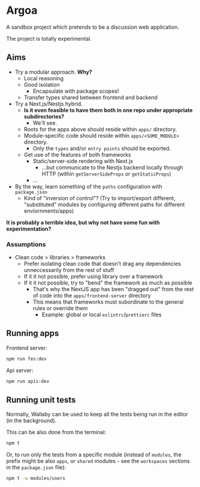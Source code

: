 # Argoa

A sandbox project which pretends to be a discussion web application.

The project is totally experimental.

## Aims

- Try a modular approach. **Why?**
  - Local reasoning
  - Good isolation
    - Encapsulate with package scopes!
  - Transfer types shared between frontend and backend
- Try a Next.js/Nestjs hybrid.
  - **Is it even feasible to have them both in one repo under appropriate subdirectories?**
    - We'll see.
  - Roots for the apps above should reside within `apps/` directory.
  - Module-specific code should reside within `apps/<SOME_MODULE>` directory.
    - Only the `types` and/or `entry points` should be exported.
  - Get use of the features of both frameworks
    - Static/server-side rendering with Next.js
      - ...but communicate to the Nestjs backend locally through HTTP (within `getServerSideProps` or `getStaticProps`)
    - ...
- By the way, learn something of the `paths` configuration with `package.json`
  - Kind of "inversion of control"? (Try to import/export different, "substituted" modules by configuring different paths for different enviornments/apps)

**It is probably a terrible idea, but why not have some fun with experimentation?**

### Assumptions

- Clean code > libraries > frameworks
  - Prefer isolating clean code that doesn't drag any dependencies unneccessarily from the rest of stuff
  - If it it not possible, prefer using library over a framework
  - If it it not possible, try to "bend" the framework as much as possible
    - That's why the NextJS app has been "dragged out" from the rest of code into the `apps/frontend-server` directory
    - This means that frameworks must subordinate to the general rules or override them
      - Example: global or local `eslintrc`/`prettierc` files

## Running apps

Frontend server:

```bash
npm run fes:dev
```

Api server:

```bash
npm run apis:dev
```

## Running unit tests

Normally, Wallaby can be used to keep all the tests being run in the editor (in the background).

This can be also done from the terminal:

```bash
npm t
```

Or, to run only the tests from a specific module (instead of `modules`, the prefix might be also `apps`, or `shared` modules - see the `workspaces` sections in the `package.json` file):

```bash
npm t -w modules/users
```
